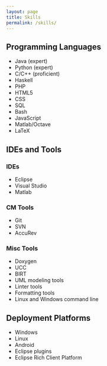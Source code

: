 ```yaml
---
layout: page
title: Skills
permalink: /skills/
---
```


## Programming Languages
* Java (expert)
* Python (expert)
* C/C++ (proficient)
* Haskell
* PHP
* HTML5
* CSS
* SQL
* Bash
* JavaScript
* Matlab/Octave
* LaTeX

## IDEs and Tools

### IDEs
* Eclipse 
* Visual Studio 
* Matlab

### CM Tools
* Git
* SVN
* AccuRev

### Misc Tools 
* Doxygen
* UCC
* BIRT
* UML modeling tools
* Linter tools
* Formatting tools
* Linux and Windows command line

## Deployment Platforms
* Windows
* Linux
* Android
* Eclipse plugins
* Eclipse Rich Client Platform
